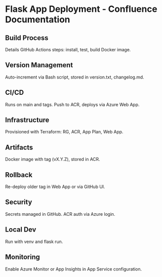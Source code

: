 # Flask App Deployment - Confluence Documentation

## Build Process
Details GitHub Actions steps: install, test, build Docker image.

## Version Management
Auto-increment via Bash script, stored in version.txt, changelog.md.

## CI/CD
Runs on main and tags. Push to ACR, deploys via Azure Web App.

## Infrastructure
Provisioned with Terraform: RG, ACR, App Plan, Web App.

## Artifacts
Docker image with tag (vX.Y.Z), stored in ACR.

## Rollback
Re-deploy older tag in Web App or via GitHub UI.

## Security
Secrets managed in GitHub. ACR auth via Azure login.

## Local Dev
Run with venv and flask run.

## Monitoring
Enable Azure Monitor or App Insights in App Service configuration.
